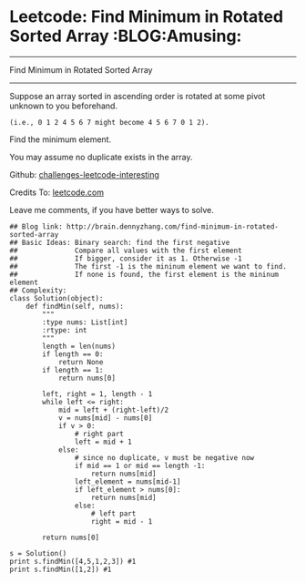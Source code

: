 # Leetcode: Find Minimum in Rotated Sorted Array     :BLOG:Amusing:


---

Find Minimum in Rotated Sorted Array  

---

Suppose an array sorted in ascending order is rotated at some pivot unknown to you beforehand.  

    (i.e., 0 1 2 4 5 6 7 might become 4 5 6 7 0 1 2).

Find the minimum element.  

You may assume no duplicate exists in the array.  

Github: [challenges-leetcode-interesting](https://github.com/DennyZhang/challenges-leetcode-interesting/tree/master/find-minimum-in-rotated-sorted-array)  

Credits To: [leetcode.com](https://leetcode.com/problems/find-minimum-in-rotated-sorted-array/description/)  

Leave me comments, if you have better ways to solve.  

    ## Blog link: http://brain.dennyzhang.com/find-minimum-in-rotated-sorted-array
    ## Basic Ideas: Binary search: find the first negative
    ##              Compare all values with the first element
    ##              If bigger, consider it as 1. Otherwise -1
    ##              The first -1 is the mininum element we want to find.
    ##              If none is found, the first element is the mininum element
    ## Complexity: 
    class Solution(object):
        def findMin(self, nums):
            """
            :type nums: List[int]
            :rtype: int
            """
            length = len(nums)
            if length == 0:
                return None
            if length == 1:
                return nums[0]
    
            left, right = 1, length - 1
            while left <= right:
                mid = left + (right-left)/2
                v = nums[mid] - nums[0]
                if v > 0:
                    # right part
                    left = mid + 1
                else:
                    # since no duplicate, v must be negative now
                    if mid == 1 or mid == length -1:
                        return nums[mid]
                    left_element = nums[mid-1]
                    if left_element > nums[0]:
                        return nums[mid]
                    else:
                        # left part
                        right = mid - 1
    
            return nums[0]
    
    s = Solution()
    print s.findMin([4,5,1,2,3]) #1
    print s.findMin([1,2]) #1